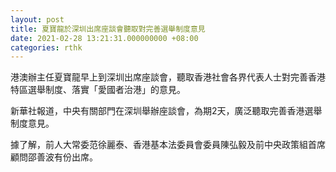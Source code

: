 ```yaml
---
layout: post
title: 夏寶龍於深圳出席座談會聽取對完善選舉制度意見
date: 2021-02-28 13:21:31.000000000 +08:00
categories: rthk
---
```


港澳辦主任夏寶龍早上到深圳出席座談會，聽取香港社會各界代表人士對完善香港特區選舉制度、落實「愛國者治港」的意見。

新華社報道，中央有關部門在深圳舉辦座談會，為期2天，廣泛聽取完善香港選舉制度意見。

據了解，前人大常委范徐麗泰、香港基本法委員會委員陳弘毅及前中央政策組首席顧問邵善波有份出席。

